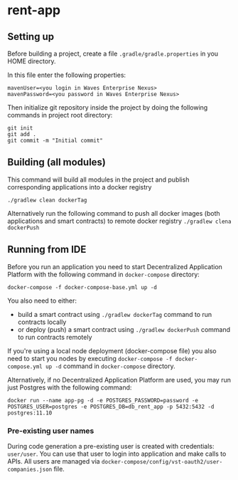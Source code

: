 # rent-app

## Setting up
Before building a project, create a file  `.gradle/gradle.properties`
in you HOME directory.

In this file enter the following properties:
```
mavenUser=<you login in Waves Enterprise Nexus>
mavenPassword=<you password in Waves Enterprise Nexus>
```

Then initialize git repository inside the project by doing the following
commands in project root directory:
```
git init
git add .
git commit -m "Initial commit"
```

## Building (all modules)
This command will build all modules in the project and publish corresponding
applications into a docker registry

`./gradlew clean dockerTag`

Alternatively run the following command to push all docker images (both applications and smart contracts) to remote docker registry
`./gradlew clena dockerPush`

## Running from IDE
Before you run an application you need to start Decentralized Application Platform with the following command in `docker-compose` directory:
```
docker-compose -f docker-compose-base.yml up -d
```
You also need to either:
 - build a smart contract using `./gradlew dockerTag` command to run contracts locally
 - or deploy (push) a smart contract using `./gradlew dockerPush` command to run contracts remotely

If you're using a local node deployment (docker-compose file) you also need to start you nodes
by executing `docker-compose -f docker-compose.yml up -d` command in `docker-compose` directory.

Alternatively, if no Decentralized Application Platform are used, you may run just Postgres with the following command:
```
docker run --name app-pg -d -e POSTGRES_PASSWORD=password -e POSTGRES_USER=postgres -e POSTGRES_DB=db_rent_app -p 5432:5432 -d postgres:11.10
```

### Pre-existing user names
During code generation a pre-existing user is created with credentials: `user/user`.
You can use that user to login into application and make calls to APIs.
All users are managed via `docker-compose/config/vst-oauth2/user-companies.json` file.